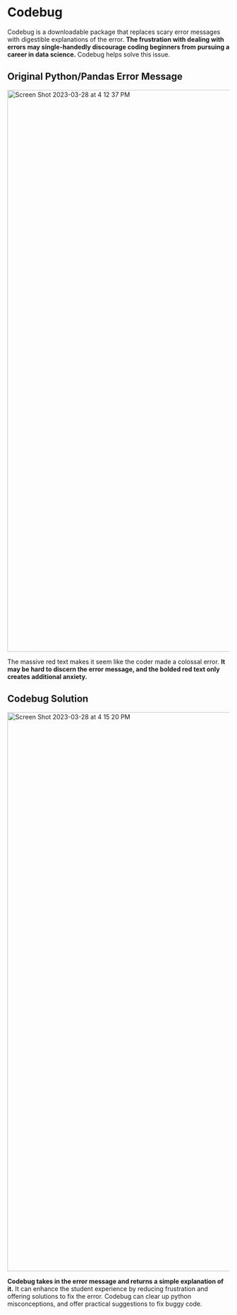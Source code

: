 # Codebug

Codebug is a downloadable package that replaces scary error messages with digestible explanations of the error. **The frustration with dealing with errors may single-handedly discourage coding beginners from pursuing a career in data science.** Codebug helps solve this issue.

## Original Python/Pandas Error Message
<img width="1272" alt="Screen Shot 2023-03-28 at 4 12 37 PM" src="https://user-images.githubusercontent.com/95925660/228388554-2dc8012b-964d-42d3-b1c3-7d650b35266a.png">

The massive red text makes it seem like the coder made a colossal error. **It may be hard to discern the error message, and the bolded red text only creates additional anxiety.** 

## Codebug Solution
<img width="1266" alt="Screen Shot 2023-03-28 at 4 15 20 PM" src="https://user-images.githubusercontent.com/95925660/228388648-57606b82-5f15-4411-9021-de072ded5c93.png">

**Codebug takes in the error message and returns a simple explanation of it.** It can enhance the student experience by reducing frustration and offering solutions to fix the error. Codebug can clear up python misconceptions, and offer practical suggestions to fix buggy code. 

